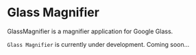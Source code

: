 Glass Magnifier
========

GlassMagnifier is a magnifier application for Google Glass.

`Glass Magnifier` is currently under development.
Coming soon...
